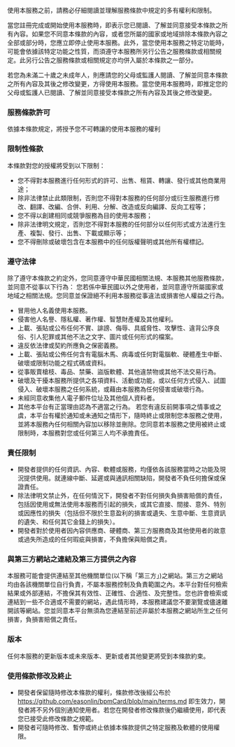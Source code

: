 使用本服務之前，請務必仔細閱讀並理解服務條款中規定的多有權利和限制。

當您註冊完成或開始使用本服務時，即表示您已閱讀、了解並同意接受本條款之所有內容。如果您不同意本條款的內容，或者您所屬的國家或地域排除本條款內容之全部或部分時，您應立即停止使用本服務。此外，當您使用本服務之特定功能時，可能會依據該特定功能之性質，而須遵守本服務所另行公告之服務條款或相關規定。此另行公告之服務條款或相關規定亦均併入屬於本條款之一部分。

若您為未滿二十歲之未成年人，則應請您的父母或監護人閱讀、了解並同意本條款之所有內容及其後之修改變更，方得使用本服務。當您使用本服務時，即推定您的父母或監護人已閱讀、了解並同意接受本條款之所有內容及其後之修改變更。

### 服務條款許可
依據本條款規定，將授予您不可轉讓的使用本服務的權利

### 限制性條款
本條款對您的授權將受到以下限制：
* 您不得對本服務進行任何形式的許可、出售、租賃、轉讓、發行或其他商業用途；
* 除非法律禁止此類限制，否則您不得對本服務的任何部分或衍生服務進行修改、翻譯、改編、合併、利用、分解、改造或反向編譯、反向工程等；
* 您不得以創建相同或競爭服務為目的使用本服務；
* 除非法律明文規定，否則您不得對本服務的任何部分以任何形式或方法進行生產、複製、發行、出售、下載或顯示等；
* 您不得刪除或破壞包含在本服務中的任何版權聲明或其他所有權標記。

### 遵守法律
除了遵守本條款之約定外，您同意遵守中華民國相關法規、本服務其他服務條款，並同意不從事以下行為：
您若係中華民國以外之使用者，並同意遵守所屬國家或地域之相關法規。您同意並保證絕不利用本服務從事違法或損害他人權益之行為。
* 冒用他人名義使用本服務。
* 侵害他人名譽、隱私權、著作權、智慧財產權及其他權利。
* 上載、張貼或公布任何不實、誹謗、侮辱、具威脅性、攻擊性、違背公序良俗、引人犯罪或其他不法之文字、圖片或任何形式的檔案。
* 違反依法律或契約所應負之保密義務。
* 上載、張貼或公佈任何含有電腦木馬、病毒或任何對電腦軟、硬體產生中斷、破壞或限制功能之程式碼或資料。
* 從事販賣槍枝、毒品、禁藥、盜版軟體、其他違禁物或其他不法交易行為。
* 破壞及干擾本服務所提供之各項資料、活動或功能，或以任何方式侵入、試圖侵入、破壞本服務之任何系統，或藉由本服務為任何侵害或破壞行為。
* 未經同意收集他人電子郵件位址及其他個人資料者。
* 其他本平台有正當理由認為不適當之行為。
若您有違反前開事項之情事或之虞，本平台有權於通知或未通知之情形下，隨時終止或限制您本服務之使用，並將本服務內任何相關內容加以移除並刪除。您同意若本服務之使用被終止或限制時，本服務對您或任何第三人均不承擔責任。

### 責任限制
* 開發者提供的任何資訊、內容、軟體或服務，均僅依各該服務當時之功能及現況提供使用。就連線中斷、延遲或與通訊相關缺陷，開發者不負任何擔保或保證責任。
* 除法律明文禁止外，在任何情況下，開發者不對任何損失負損害賠償的責任，包括因使用或無法使用本服務而引起的損失，或其它直接、間接、意外、特別或因應性的損失（包括但不限於生意盈利的損害或遺失、生意中斷、生意資訊的遺失、和任何其它金錢上的損失）。
* 開發者對於使用者因內容供應商、硬體商、第三方服務商及其他使用者的故意或過失所造成的任何瑕疵與損害，不負擔保與賠償之責。

### 與第三方網站之連結及第三方提供之內容
本服務可能會提供連結至其他機關單位(以下稱「第三方」)之網站。第三方之網站均由各該機關單位自行負責，不屬本服務控制及負責範圍之內。本平台對任何檢索結果或外部連結，不擔保其有效性、正確性、合適性、及完整性。您也許會檢索或連結到一些不合適或不需要的網站，遇此情形時，本服務建議您不要瀏覽或儘速離開該等網站。您並同意本平台無須為您連結至前述非屬於本服務之網站所生之任何損害，負損害賠償之責任。

### 版本
任何本服務的更新版本或未來版本、更新或者其他變更將受到本條款約束。

### 使用條款修改及終止
* 開發者保留隨時修改本條款的權利，條款修改後經公布於 https://github.com/easonlin/bpmCard/blob/main/terms.md 即生效力，開發者將不另外個別通知使用者。若您在開發者修改條款後仍繼續使用，即代表您已接受此修改條款之規範。
* 開發者可隨時修改、暫停或終止依據本條款提供之特定服務及軟體的使用權限。
